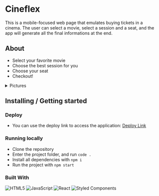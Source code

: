 # Cineflex

This is a mobile-focused web page that emulates buying tickets in a cinema. The user can select a movie, select a session and a seat, and the app will generate all the final informations at the end.

## About

- Select your favorite movie
- Choose the best session for you
- Choose your seat
- Checkout!

<details>
  <summary>Pictures</summary>
  <br>
  <img src="https://github.com/Tundror/Cineflex/assets/89937349/abc574a1-af08-448f-ad3d-b954dcd2e924" alt="Image 1">
  <img src="https://github.com/Tundror/Cineflex/assets/89937349/466ef383-e6c1-4ae3-b6d5-1218015984a6" alt="Image 2">
  <img src="https://github.com/Tundror/Cineflex/assets/89937349/f33f5d4f-710f-4ad8-bc75-e48ed7a749ff" alt="Image 3">
  <img src="https://github.com/Tundror/Cineflex/assets/89937349/0a1fa57f-f9c7-46ae-ba4a-d5e258562f5f" alt="Image 4">
</details>



## Installing / Getting started

### Deploy

- You can use the deploy link to access the application: [Deploy Link](https://projeto10-cineflex-tundror.vercel.app/)

### Running locally

- Clone the repository
- Enter the project folder, and run `code .`
- Install all dependencies with `npm i`
- Run the project with `npm start`

### Built With
![HTML5](https://img.shields.io/badge/html5-%23E34F26.svg?style=for-the-badge&logo=html5&logoColor=white)
  ![JavaScript](https://img.shields.io/badge/javascript-%23323330.svg?style=for-the-badge&logo=javascript&logoColor=%23F7DF1E)
  ![React](https://img.shields.io/badge/react-%2320232a.svg?style=for-the-badge&logo=react&logoColor=%2361DAFB)
  ![Styled Components](https://img.shields.io/badge/styled--components-DB7093?style=for-the-badge&logo=styled-components&logoColor=white)
